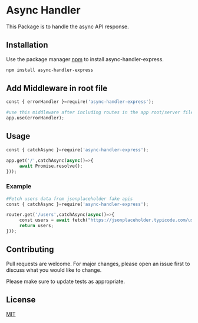 # Async Handler

This Package is to handle the async API response.

## Installation

Use the package manager [npm](https://www.npmjs.com/) to install async-handler-express.

```bash
npm install async-handler-express
```

## Add Middleware in root file

```python
const { errorHandler }=require('async-handler-express');

#use this middleware after including routes in the app root/server file.
app.use(errorHandler);

```

## Usage

```python
const { catchAsync }=require('async-handler-express');

app.get('/',catchAsync(async()=>{
     await Promise.resolve();
}));

```

### Example

```python
#Fetch users data from jsonplaceholder fake apis 
const { catchAsync }=require('async-handler-express');

router.get('/users',catchAsync(async()=>{
     const users = await fetch("https://jsonplaceholder.typicode.com/users");
     return users;
}));

```

## Contributing

Pull requests are welcome. For major changes, please open an issue first to discuss what you would like to change.

Please make sure to update tests as appropriate.

## License

[MIT](https://choosealicense.com/licenses/mit/)
